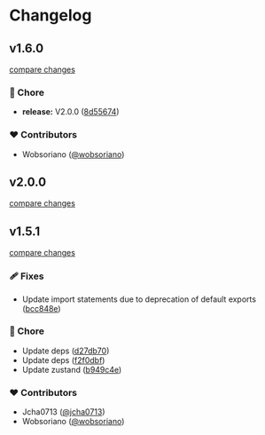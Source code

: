 # Changelog


## v1.6.0

[compare changes](https://github.com/wobsoriano/solid-zustand/compare/v1.5.1...v1.6.0)


### 🏡 Chore

  - **release:** V2.0.0 ([8d55674](https://github.com/wobsoriano/solid-zustand/commit/8d55674))

### ❤️  Contributors

- Wobsoriano ([@wobsoriano](http://github.com/wobsoriano))

## v2.0.0

[compare changes](https://github.com/wobsoriano/solid-zustand/compare/v1.5.1...v2.0.0)

## v1.5.1

[compare changes](https://github.com/wobsoriano/solid-zustand/compare/v1.5.0...v1.5.1)


### 🩹 Fixes

  - Update import statements due to deprecation of default exports ([bcc848e](https://github.com/wobsoriano/solid-zustand/commit/bcc848e))

### 🏡 Chore

  - Update deps ([d27db70](https://github.com/wobsoriano/solid-zustand/commit/d27db70))
  - Update deps ([f2f0dbf](https://github.com/wobsoriano/solid-zustand/commit/f2f0dbf))
  - Update zustand ([b949c4e](https://github.com/wobsoriano/solid-zustand/commit/b949c4e))

### ❤️  Contributors

- Jcha0713 ([@jcha0713](http://github.com/jcha0713))
- Wobsoriano ([@wobsoriano](http://github.com/wobsoriano))

